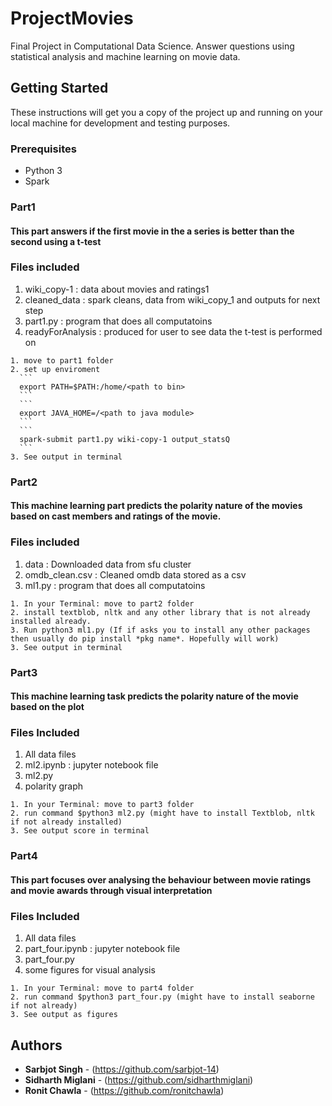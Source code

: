 
# ProjectMovies
Final Project in Computational Data Science. Answer questions using statistical analysis and machine learning on movie data.


## Getting Started

These instructions will get you a copy of the project up and running on your local machine for development and testing purposes.


### Prerequisites

 * Python 3
 * Spark

###  Part1

#### This part answers if the first movie in the a series is better than   the second using a t-test

### Files included
  1. wiki_copy-1 : data about movies and ratings1
  2. cleaned_data : spark cleans, data from wiki_copy_1 and outputs for next step
  3. part1.py : program that does all computatoins
  4. readyForAnalysis : produced for user to see data the t-test is performed on

    1. move to part1 folder  
    2. set up enviroment
      ```
      export PATH=$PATH:/home/<path to bin>
      ```
      ```
      export JAVA_HOME=/<path to java module>
      ```
      ```
      spark-submit part1.py wiki-copy-1 output_statsQ
      ```
    3. See output in terminal
   
###  Part2

#### This machine learning part predicts the polarity nature of the movies based on cast members and ratings of the movie. 

### Files included

  1. data : Downloaded data from sfu cluster
  2. omdb_clean.csv : Cleaned omdb data stored as a csv
  3. ml1.py : program that does all computatoins
  
  
    1. In your Terminal: move to part2 folder  
    2. install textblob, nltk and any other library that is not already installed already.
    3. Run python3 ml1.py (If if asks you to install any other packages then usually do pip install *pkg name*. Hopefully will work)
    3. See output in terminal
    
### Part3

#### This machine learning task predicts the polarity nature of the movie based on the plot

### Files Included

  1. All data files
  2. ml2.ipynb : jupyter notebook file
  3. ml2.py
  4. polarity graph
  
      
  
    1. In your Terminal: move to part3 folder  
    2. run command $python3 ml2.py (might have to install Textblob, nltk if not already installed)
    3. See output score in terminal

### Part4

#### This part focuses over analysing the behaviour between movie ratings and movie awards through visual interpretation 


### Files Included

  1. All data files
  2. part_four.ipynb : jupyter notebook file
  3. part_four.py
  4. some figures for visual analysis 
  
      
  
    1. In your Terminal: move to part4 folder  
    2. run command $python3 part_four.py (might have to install seaborne if not already)
    3. See output as figures


## Authors
* **Sarbjot Singh** - (https://github.com/sarbjot-14)
* **Sidharth Miglani** - (https://github.com/sidharthmiglani)
* **Ronit Chawla** - (https://github.com/ronitchawla)
